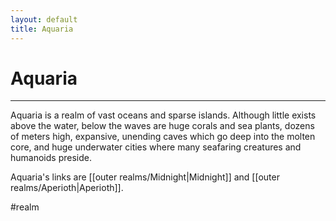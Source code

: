 ```yaml
---
layout: default
title: Aquaria
---
```


# Aquaria

---

Aquaria is a realm of vast oceans and sparse islands. Although little exists above the water, below the waves are huge corals and sea plants, dozens of meters high, expansive, unending caves which go deep into the molten core, and huge underwater cities where many seafaring creatures and humanoids preside.

Aquaria's links are [[outer realms/Midnight|Midnight]] and [[outer realms/Aperioth|Aperioth]].

#realm
